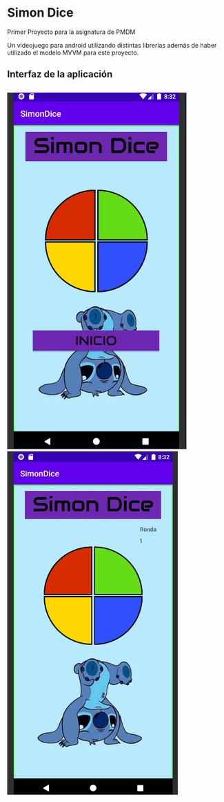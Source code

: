 # Simon Dice
Primer Proyecto para la asignatura de PMDM

Un videojuego para android utilizando distintas librerías además de haber utilizado el modelo MVVM para este proyecto.

<h2>Interfaz de la aplicación<h2/>

![Screenshot](https://github.com/EricBorder/SimonDice/blob/main/1.png)
![Screenshot](https://github.com/EricBorder/SimonDice/blob/main/2.png)
